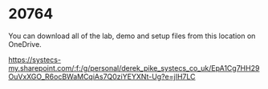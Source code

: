 # 20764

You can download all of the lab, demo and setup files from this location on OneDrive.

https://systecs-my.sharepoint.com/:f:/g/personal/derek_pike_systecs_co_uk/EpA1Cg7HH29OuVxXGO_R6ocBWaMCqiAs7Q0ziYEYXNt-Ug?e=jIH7LC
